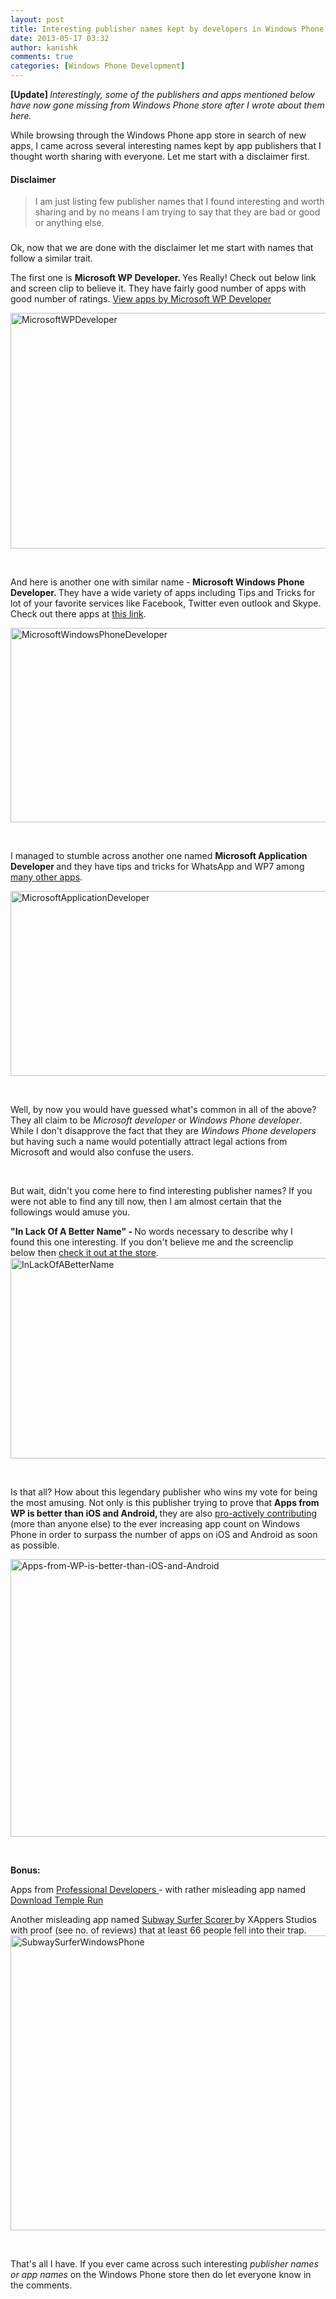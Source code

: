 ```yaml
---
layout: post
title: Interesting publisher names kept by developers in Windows Phone Store
date: 2013-05-17 03:32
author: kanishk
comments: true
categories: [Windows Phone Development]
---
```

<strong>[Update] </strong><em>Interestingly, some of the publishers and apps mentioned below have now gone missing from Windows Phone store after I wrote about them here. </em>

While browsing through the Windows Phone app store in search of new apps, I came across several interesting names kept by app publishers that I thought worth sharing with everyone. Let me start with a disclaimer first.
<h4>Disclaimer</h4>
<blockquote>I am just listing few publisher names that I found interesting and worth sharing and by no means I am trying to say that they are bad or good or anything else.</blockquote>
<h3></h3>
Ok, now that we are done with the disclaimer let me start with names that follow a similar trait.

The first one is <strong>Microsoft WP Developer. </strong>Yes Really! Check out below link and screen clip to believe it. They have fairly good number of apps with good number of ratings. <a title="View apps by Microsoft WP Developer " href="http://www.windowsphone.com/en-US/store/publishers?publisherId=Microsoft%2BWP%2BDeveloper" target="_blank">View apps by Microsoft WP Developer<strong> </strong></a>

<a href="http://www.windowsphone.com/en-US/store/publishers?publisherId=Microsoft%2BWP%2BDeveloper" target="_blank"><img class="aligncenter size-full wp-image-208" alt="MicrosoftWPDeveloper" src="http://kanishkkunal.kunruchcreations.com/wp-content/uploads/sites/2/2013/05/MicrosoftWPDeveloper.png" width="619" height="377" /></a>

&nbsp;

And here is another one with similar name -<strong> Microsoft Windows Phone Developer. </strong>They have a wide variety of apps including Tips and Tricks for lot of your favorite services like Facebook, Twitter even outlook and Skype. Check out there apps at <a title="Apps from Microsoft Windows Phone Developer" href="http://www.windowsphone.com/en-US/store/publishers?publisherId=Microsoft%2BWindows%2BPhone%2BDeveloper&amp;appId=71e224a5-544f-4940-a445-38c8e6461f0f" target="_blank">this link</a>.

<a title="Apps from Microsoft Windows Phone Developer" href="http://www.windowsphone.com/en-US/store/publishers?publisherId=Microsoft%2BWindows%2BPhone%2BDeveloper&amp;appId=71e224a5-544f-4940-a445-38c8e6461f0f" target="_blank"><img class="aligncenter size-full wp-image-209" alt="MicrosoftWindowsPhoneDeveloper" src="http://kanishkkunal.kunruchcreations.com/wp-content/uploads/sites/2/2013/05/MicrosoftWindowsPhoneDeveloper.png" width="852" height="311" /></a>

&nbsp;

I managed to stumble across another one named <strong>Microsoft Application Developer </strong>and they have tips and tricks for WhatsApp and WP7 among <a title="Apps from Microsoft Application Developer" href="http://www.windowsphone.com/en-US/store/publishers?publisherId=Microsoft%2BApplication%2BDeveloper&amp;appId=57235306-db14-4a9f-97ad-9d87b4d1912c" target="_blank">many other apps</a>.

<a title="Apps from Microsoft Application Developer" href="http://www.windowsphone.com/en-US/store/publishers?publisherId=Microsoft%2BApplication%2BDeveloper&amp;appId=57235306-db14-4a9f-97ad-9d87b4d1912c" target="_blank"><img class="aligncenter size-full wp-image-211" alt="MicrosoftApplicationDeveloper" src="http://kanishkkunal.kunruchcreations.com/wp-content/uploads/sites/2/2013/05/MicrosoftApplicationDeveloper.png" width="799" height="296" /></a>

&nbsp;

Well, by now you would have guessed what's common in all of the above? They all claim to be <em>Microsoft developer</em> or <em>Windows Phone developer</em>. While I don't disapprove the fact that they are <em>Windows Phone developers</em> but having such a name would potentially attract legal actions from Microsoft and would also confuse the users.

&nbsp;

But wait, didn't you come here to find interesting publisher names? If you were not able to find any till now, then I am almost certain that the followings would amuse you.

<strong>"In Lack Of A Better Name" - </strong>No words necessary to describe why I found this one interesting. If you don't believe me and the screenclip below then <a title="Apps from In Lack Of A Better Name" href="http://www.windowsphone.com/en-US/store/publishers?publisherId=In%2BLack%2BOf%2BA%2BBetter%2BName&amp;appId=6fca5cff-0dc4-4aad-bc77-0882f8810b65" target="_blank">check it out at the store</a>.<a title="Apps from In Lack Of A Better Name" href="http://www.windowsphone.com/en-US/store/publishers?publisherId=In%2BLack%2BOf%2BA%2BBetter%2BName&amp;appId=6fca5cff-0dc4-4aad-bc77-0882f8810b65" target="_blank"><img class="aligncenter size-full wp-image-212" alt="InLackOfABetterName" src="http://kanishkkunal.kunruchcreations.com/wp-content/uploads/sites/2/2013/05/InLackOfABetterName.png" width="824" height="321" /></a>

&nbsp;

Is that all? How about this legendary publisher who wins my vote for being the most amusing. Not only is this publisher trying to prove that <strong>Apps from WP is better than iOS and Android, </strong>they are also <a title="Apps from WP is better than iOS and Android" href="http://www.windowsphone.com/en-us/store/publishers?publisherId=WP%2Bis%2Bbetter%2Bthan%2BiOS%2Band%2BAndroid" target="_blank">pro-actively contributing</a> (more than anyone else) to the ever increasing app count on Windows Phone in order to surpass the number of apps on iOS and Android as soon as possible.

<a title="Apps from WP is better than iOS and Android" href="http://www.windowsphone.com/en-us/store/publishers?publisherId=WP%2Bis%2Bbetter%2Bthan%2BiOS%2Band%2BAndroid" target="_blank"><img class="aligncenter size-full wp-image-216" alt="Apps-from-WP-is-better-than-iOS-and-Android" src="http://kanishkkunal.kunruchcreations.com/wp-content/uploads/sites/2/2013/05/Apps-from-WP-is-better-than-iOS-and-Android.png" width="749" height="444" /></a>

&nbsp;

<strong>Bonus:</strong>

Apps from <a title="Apps from Professional Developers" href="http://www.windowsphone.com/en-US/store/publishers?publisherId=Professional%2BDevelopers&amp;appId=f15f407e-5c42-4110-9858-03c29abce0de" target="_blank">Professional Developers </a>- with rather misleading app named <a title="Download Temple Run" href="http://www.windowsphone.com/en-us/store/app/download-temple-run/f15f407e-5c42-4110-9858-03c29abce0de" target="_blank">Download Temple Run</a>

Another misleading app named <a title="Subway Surfer Scorer" href="http://www.windowsphone.com/en-us/store/app/subway-surfer-scorer/11ac75c6-e35b-4b05-9855-da36695e58c2" target="_blank">Subway Surfer Scorer </a>by XAppers Studios with proof (see no. of reviews) that at least 66 people fell into their trap.<a title="Subway Surfer Scorer in Windows Phone Store" href="http://www.windowsphone.com/en-us/store/app/subway-surfer-scorer/11ac75c6-e35b-4b05-9855-da36695e58c2" target="_blank"><img class="aligncenter size-full wp-image-223" alt="SubwaySurferWindowsPhone" src="http://kanishkkunal.kunruchcreations.com/wp-content/uploads/sites/2/2013/05/SubwaySurferWindowsPhone.png" width="527" height="472" /></a>

&nbsp;

That's all I have. If you ever came across such interesting <em>publisher names or app names</em> on the Windows Phone store then do let everyone know in the comments.

&nbsp;
